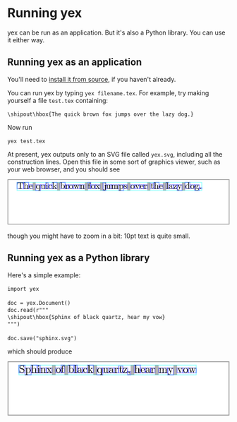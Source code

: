 # Running yex

yex can be run as an application. But it's also a Python library.
You can use it either way.

## Running yex as an application

You'll need to [install it from source](installing.md), if you
haven't already.

You can run yex by typing `yex filename.tex`. For example, try making
yourself a file `test.tex` containing:
```
\shipout\hbox{The quick brown fox jumps over the lazy dog.}
```

Now run
```
yex test.tex
```

At present, yex outputs only to an SVG file called `yex.svg`, including
all the construction lines.
Open this file in some sort of graphics viewer, such as your web browser,
and you should see

![The output](_static/quick-brown.png)

though you might have to zoom in a bit: 10pt text is quite small.

## Running yex as a Python library

Here's a simple example:
```
import yex

doc = yex.Document()
doc.read(r"""
\shipout\hbox{Sphinx of black quartz, hear my vow}
""")

doc.save("sphinx.svg")
```

which should produce

![The output](_static/sphinx-of-black-quartz.png)
